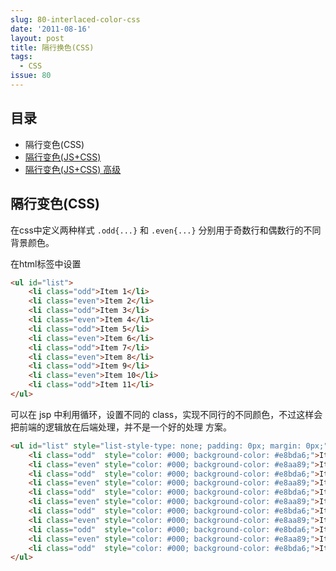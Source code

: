 ```yaml
---
slug: 80-interlaced-color-css
date: '2011-08-16'
layout: post
title: 隔行换色(CSS)
tags:
  - CSS
issue: 80
---
```


## 目录

 - 隔行变色(CSS)
 - [隔行变色(JS+CSS)][1]
 - [隔行变色(JS+CSS) 高级][2]

## 隔行变色(CSS)

在css中定义两种样式 `.odd{...}` 和 `.even{...}` 分别用于奇数行和偶数行的不同背景颜色。

在html标签中设置

```html
<ul id="list">
    <li class="odd">Item 1</li>
    <li class="even">Item 2</li>
    <li class="odd">Item 3</li>
    <li class="even">Item 4</li>
    <li class="odd">Item 5</li>
    <li class="even">Item 6</li>
    <li class="odd">Item 7</li>
    <li class="even">Item 8</li>
    <li class="odd">Item 9</li>
    <li class="even">Item 10</li>
    <li class="odd">Item 11</li>
</ul>
```

可以在 jsp 中利用循环，设置不同的 class，实现不同行的不同颜色，不过这样会把前端的逻辑放在后端处理，并不是一个好的处理
方案。

```html
<ul id="list" style="list-style-type: none; padding: 0px; margin: 0px;">
	<li class="odd"  style="color: #000; background-color: #e8bda6;">Item 1</li>
	<li class="even" style="color: #000; background-color: #e8aa89;">Item 2</li>
	<li class="odd"  style="color: #000; background-color: #e8bda6;">Item 3</li>
	<li class="even" style="color: #000; background-color: #e8aa89;">Item 4</li>
	<li class="odd"  style="color: #000; background-color: #e8bda6;">Item 5</li>
	<li class="even" style="color: #000; background-color: #e8aa89;">Item 6</li>
	<li class="odd"  style="color: #000; background-color: #e8bda6;">Item 7</li>
	<li class="even" style="color: #000; background-color: #e8aa89;">Item 8</li>
	<li class="odd"  style="color: #000; background-color: #e8bda6;">Item 9</li>
	<li class="even" style="color: #000; background-color: #e8aa89;">Item 10</li>
	<li class="odd"  style="color: #000; background-color: #e8bda6;">Item 11</li>
</ul>
```

[1]: http://www.g2w.me/2011/08/interlaced-color-js-css/
[2]: http://www.g2w.me/2011/08/interlaced-color-js-css-advanced/
